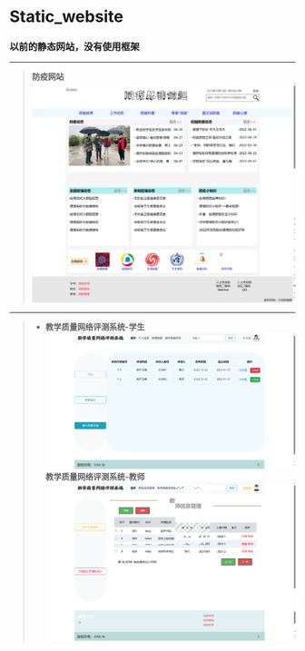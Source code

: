# Static_website
### 以前的静态网站，没有使用框架

*** 
> **防疫网站**
![防疫网站](images/fangyi.png)
***
>- **教学质量网络评测系统-学生**
>![学生端](images/pingce_student.png)
>**教学质量网络评测系统-教师**
>![教师端](images/pingce_tercher.png)
